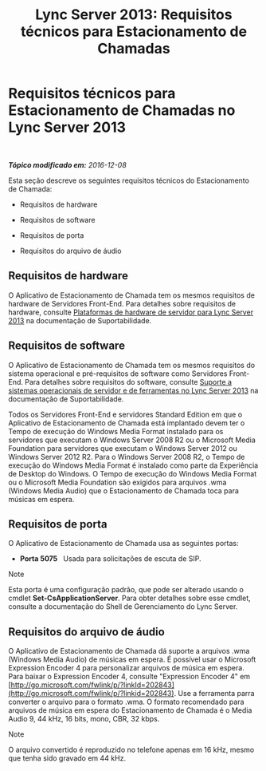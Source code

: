 ﻿---
title: 'Lync Server 2013: Requisitos técnicos para Estacionamento de Chamadas'
TOCTitle: Requisitos técnicos para Estacionamento de Chamadas
ms:assetid: 38bcf302-2b72-4492-9266-f6dc31b566e1
ms:mtpsurl: https://technet.microsoft.com/pt-br/library/JJ204818(v=OCS.15)
ms:contentKeyID: 49306419
ms.date: 12/10/2016
mtps_version: v=OCS.15
ms.translationtype: HT
---

# Requisitos técnicos para Estacionamento de Chamadas no Lync Server 2013

 

_**Tópico modificado em:** 2016-12-08_

Esta seção descreve os seguintes requisitos técnicos do Estacionamento de Chamada:

  - Requisitos de hardware

  - Requisitos de software

  - Requisitos de porta

  - Requisitos do arquivo de áudio

## Requisitos de hardware

O Aplicativo de Estacionamento de Chamada tem os mesmos requisitos de hardware de Servidores Front-End. Para detalhes sobre requisitos de hardware, consulte [Plataformas de hardware de servidor para Lync Server 2013](lync-server-2013-server-hardware-platforms.md) na documentação de Suportabilidade.

## Requisitos de software

O Aplicativo de Estacionamento de Chamada tem os mesmos requisitos do sistema operacional e pré-requisitos de software como Servidores Front-End. Para detalhes sobre requisitos do software, consulte [Suporte a sistemas operacionais de servidor e de ferramentas no Lync Server 2013](lync-server-2013-server-and-tools-operating-system-support.md) na documentação de Suportabilidade.

Todos os Servidores Front-End e servidores Standard Edition em que o Aplicativo de Estacionamento de Chamada está implantado devem ter o Tempo de execução do Windows Media Format instalado para os servidores que executam o Windows Server 2008 R2 ou o Microsoft Media Foundation para servidores que executam o Windows Server 2012 ou Windows Server 2012 R2. Para o Windows Server 2008 R2, o Tempo de execução do Windows Media Format é instalado como parte da Experiência de Desktop do Windows. O Tempo de execução do Windows Media Format ou o Microsoft Media Foundation são exigidos para arquivos .wma (Windows Media Audio) que o Estacionamento de Chamada toca para músicas em espera.

## Requisitos de porta

O Aplicativo de Estacionamento de Chamada usa as seguintes portas:

  - **Porta 5075**   Usada para solicitações de escuta de SIP.

> [!note]  
> Esta porta é uma configuração padrão, que pode ser alterado usando o cmdlet <strong>Set-CsApplicationServer</strong>. Para obter detalhes sobre esse cmdlet, consulte a documentação do Shell de Gerenciamento do Lync Server.

## Requisitos do arquivo de áudio

O Aplicativo de Estacionamento de Chamada dá suporte a arquivos .wma (Windows Media Audio) de músicas em espera. É possível usar o Microsoft Expression Encoder 4 para personalizar arquivos de música em espera. Para baixar o Expression Encoder 4, consulte "Expression Encoder 4" em [http://go.microsoft.com/fwlink/p/?linkId=202843](http://go.microsoft.com/fwlink/p/?linkid=202843). Use a ferramenta parra converter o arquivo para o formato .wma. O formato recomendado para arquivos de música em espera do Estacionamento de Chamada é o Media Audio 9, 44 kHz, 16 bits, mono, CBR, 32 kbps.

> [!note]  
> O arquivo convertido é reproduzido no telefone apenas em 16 kHz, mesmo que tenha sido gravado em 44 kHz.
